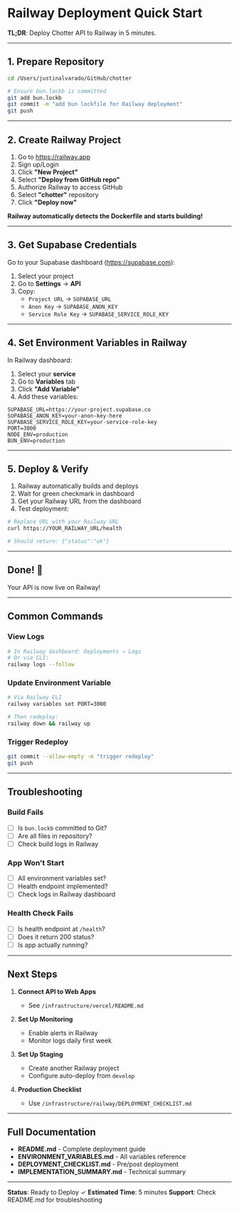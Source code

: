 # Railway Deployment Quick Start

**TL;DR**: Deploy Chotter API to Railway in 5 minutes.

---

## 1. Prepare Repository

```bash
cd /Users/justinalvarado/GitHub/chotter

# Ensure bun.lockb is committed
git add bun.lockb
git commit -m "add bun lockfile for Railway deployment"
git push
```

---

## 2. Create Railway Project

1. Go to https://railway.app
2. Sign up/Login
3. Click **"New Project"**
4. Select **"Deploy from GitHub repo"**
5. Authorize Railway to access GitHub
6. Select **"chotter"** repository
7. Click **"Deploy now"**

**Railway automatically detects the Dockerfile and starts building!**

---

## 3. Get Supabase Credentials

Go to your Supabase dashboard (https://supabase.com):

1. Select your project
2. Go to **Settings** → **API**
3. Copy:
   - `Project URL` → `SUPABASE_URL`
   - `Anon Key` → `SUPABASE_ANON_KEY`
   - `Service Role Key` → `SUPABASE_SERVICE_ROLE_KEY`

---

## 4. Set Environment Variables in Railway

In Railway dashboard:

1. Select your **service**
2. Go to **Variables** tab
3. Click **"Add Variable"**
4. Add these variables:

```
SUPABASE_URL=https://your-project.supabase.co
SUPABASE_ANON_KEY=your-anon-key-here
SUPABASE_SERVICE_ROLE_KEY=your-service-role-key
PORT=3000
NODE_ENV=production
BUN_ENV=production
```

---

## 5. Deploy & Verify

1. Railway automatically builds and deploys
2. Wait for green checkmark in dashboard
3. Get your Railway URL from the dashboard
4. Test deployment:

```bash
# Replace URL with your Railway URL
curl https://YOUR_RAILWAY_URL/health

# Should return: {"status":"ok"}
```

---

## Done! 🎉

Your API is now live on Railway!

---

## Common Commands

### View Logs
```bash
# In Railway dashboard: Deployments → Logs
# Or via CLI:
railway logs --follow
```

### Update Environment Variable
```bash
# Via Railway CLI
railway variables set PORT=3000

# Then redeploy:
railway down && railway up
```

### Trigger Redeploy
```bash
git commit --allow-empty -m "trigger redeploy"
git push
```

---

## Troubleshooting

### Build Fails
- [ ] Is `bun.lockb` committed to Git?
- [ ] Are all files in repository?
- [ ] Check build logs in Railway

### App Won't Start
- [ ] All environment variables set?
- [ ] Health endpoint implemented?
- [ ] Check logs in Railway dashboard

### Health Check Fails
- [ ] Is health endpoint at `/health`?
- [ ] Does it return 200 status?
- [ ] Is app actually running?

---

## Next Steps

1. **Connect API to Web Apps**
   - See `/infrastructure/vercel/README.md`

2. **Set Up Monitoring**
   - Enable alerts in Railway
   - Monitor logs daily first week

3. **Set Up Staging**
   - Create another Railway project
   - Configure auto-deploy from `develop`

4. **Production Checklist**
   - Use `/infrastructure/railway/DEPLOYMENT_CHECKLIST.md`

---

## Full Documentation

- **README.md** - Complete deployment guide
- **ENVIRONMENT_VARIABLES.md** - All variables reference
- **DEPLOYMENT_CHECKLIST.md** - Pre/post deployment
- **IMPLEMENTATION_SUMMARY.md** - Technical summary

---

**Status**: Ready to Deploy ✓
**Estimated Time**: 5 minutes
**Support**: Check README.md for troubleshooting
